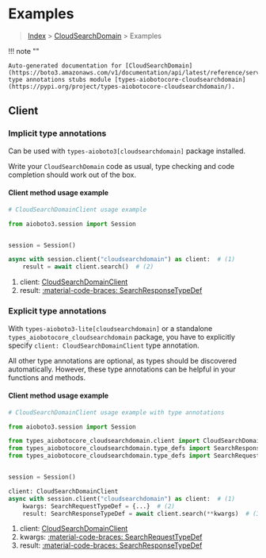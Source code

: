 # Examples

> [Index](../README.md) > [CloudSearchDomain](./README.md) > Examples

!!! note ""

    Auto-generated documentation for [CloudSearchDomain](https://boto3.amazonaws.com/v1/documentation/api/latest/reference/services/cloudsearchdomain.html#cloudsearchdomain)
    type annotations stubs module [types-aiobotocore-cloudsearchdomain](https://pypi.org/project/types-aiobotocore-cloudsearchdomain/).

## Client

### Implicit type annotations

Can be used with `types-aioboto3[cloudsearchdomain]` package installed.

Write your `CloudSearchDomain` code as usual,
type checking and code completion should work out of the box.



#### Client method usage example

```python
# CloudSearchDomainClient usage example

from aioboto3.session import Session


session = Session()

async with session.client("cloudsearchdomain") as client:  # (1)
    result = await client.search()  # (2)
```

1. client: [CloudSearchDomainClient](./client.md)
2. result: [:material-code-braces: SearchResponseTypeDef](./type_defs.md#searchresponsetypedef)






### Explicit type annotations

With `types-aioboto3-lite[cloudsearchdomain]`
or a standalone `types_aiobotocore_cloudsearchdomain` package, you have to explicitly specify
`client: CloudSearchDomainClient` type annotation.

All other type annotations are optional, as types should be discovered automatically.
However, these type annotations can be helpful in your functions and methods.


#### Client method usage example

```python
# CloudSearchDomainClient usage example with type annotations

from aioboto3.session import Session

from types_aiobotocore_cloudsearchdomain.client import CloudSearchDomainClient
from types_aiobotocore_cloudsearchdomain.type_defs import SearchResponseTypeDef
from types_aiobotocore_cloudsearchdomain.type_defs import SearchRequestTypeDef


session = Session()

client: CloudSearchDomainClient
async with session.client("cloudsearchdomain") as client:  # (1)
    kwargs: SearchRequestTypeDef = {...}  # (2)
    result: SearchResponseTypeDef = await client.search(**kwargs)  # (3)
```

1. client: [CloudSearchDomainClient](./client.md)
2. kwargs: [:material-code-braces: SearchRequestTypeDef](./type_defs.md#searchrequesttypedef)
3. result: [:material-code-braces: SearchResponseTypeDef](./type_defs.md#searchresponsetypedef)






